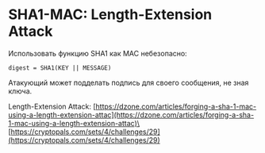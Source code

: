 # SHA1-MAC: Length-Extension Attack

Использовать функцию SHA1 как MAC небезопасно:

```
digest = SHA1(KEY || MESSAGE)
```

Атакующий может подделать подпись для своего сообщения, не зная ключа.

Length-Extension Attack: [https://dzone.com/articles/forging-a-sha-1-mac-using-a-length-extension-attac](https://dzone.com/articles/forging-a-sha-1-mac-using-a-length-extension-attac)\
[https://cryptopals.com/sets/4/challenges/29](https://cryptopals.com/sets/4/challenges/29)

